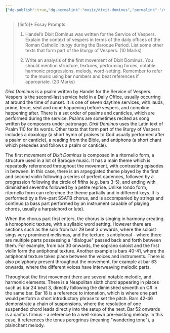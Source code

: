 ```yaml
---
{"dg-publish":true,"dg-permalink":"music/dixit-dominus","permalink":"/music/dixit-dominus/"}
---
```



> [!info]+ Essay Prompts
> 
> 1. Handel’s Dixit Dominus was written for the Service of Vespers. Explain the context of vespers in terms of the daily offices of the Roman Catholic liturgy during the Baroque Period. List some other texts that form part of the liturgy of Vespers. (10 Marks)
> 
> 2. Write an analysis of the first movement of Dixit Dominus. You should mention structure, textures, performing forces, notable harmonic progressions, melody, word-setting. Remember to refer to the music using bar numbers and beat references if appropriate. (20 Marks)

*Dixit Dominus* is a psalm written by Handel for the Service of Vespers. Vespers is the second-last service held in a Daily Office, usually occurring at around the time of sunset. It is one of seven daytime services, with lauds, prime, terce, sext and none happening before vespers, and compline happening after. There is a set order of psalms and canticles, which are performed during the service. Psalms are sometimes recited as song written by composers under patronage. *Dixit Dominus* uses the Latin text of Psalm 110 for its words. Other texts that form part of the liturgy of Vespers includes a doxology (a short hymn of praises to God usually performed after a psalm or canticle), a reading from the Bible, and antiphons (a short chant which precedes and follows a psalm or canticle).

The first movement of *Dixit Dominus* is composed in a ritornello form, a structure used in a lot of Baroque music. It has a main theme which is repeatedly referenced throughout the movement, with contrasting episodes in between. In this case, there is an arpeggiated theme played by the first and second violin following a series of perfect cadences, followed by a progression following the circle of fifths (e.g. bars 3-5), and ending with diminished sevenths followed by a petite reprise. Unlike rondo form, ritornello form can reference the theme partially and in different keys. It is performed by a five-part SSATB chorus, and is accompanied by strings and continuo (a bass part performed by an instrument capable of playing chords, usually a harpsichord or lute).

When the chorus part first enters, the chorus is singing in harmony creating a homophonic texture, with a syllabic word setting. However there are sections such as the solo from bar 29 beat 3 onwards, where the soloist sings very prominent melismas, and the texture is antiphonal - where there are multiple parts possessing a "dialogue" passed back and forth between them. For example, from bar 30 onwards, the soprano soloist and the first violin form the antiphonal texture. Another example is bars 40-41, where the antiphonal texture takes place between the voices and instruments. There is also polyphony present throughout the movement, for example at bar 63 onwards, where the different voices have interweaving melodic parts.

Throughout the first movement there are several notable melodic, and harmonic elements. There is a Neapolitan sixth chord appearing in places such as bar 24 beat 3, directly following the diminished seventh on C# in the same bar. Bar 18 is a reference to intonation, which is where one part would perform a short introductory phrase to set the pitch. Bars 42-46 demonstrate a chain of suspensions, where the resolution of one suspended chord leads directly into the setup of the next. Bar 52 onwards is a cantus firmus - a reference to a well-known pre-existing melody. In this case, it references the tonus peregrinus (meaning "wandering tone"), a plainchant melody.